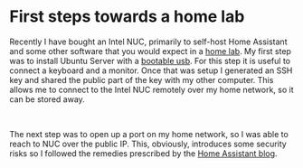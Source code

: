 # First steps towards a home lab
Recently I have bought an Intel NUC, primarily to self-host Home Assistant and some other software that you would expect in a [home lab](https://www.reddit.com/r/homelab/). My first step was to install Ubuntu Server with a [bootable usb](https://ubuntu.com/tutorials/create-a-usb-stick-on-macos#1-overview). For this step it is useful to connect a keyboard and a monitor. Once that was setup I generated an SSH key and shared the public part of the key with my other computer. This allows me to connect to the Intel NUC remotely over my home network, so it can be stored away. 

&nbsp;

The next step was to open up a port on my home network, so I was able to reach to NUC over the public IP. This, obviously, introduces some security risks so I followed the remedies prescribed by the [Home Assistant blog](https://www.home-assistant.io/blog/2015/12/13/setup-encryption-using-lets-encrypt/).